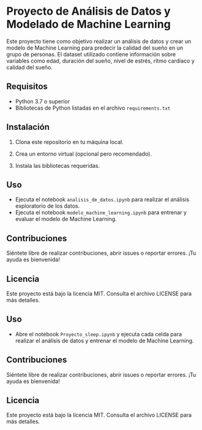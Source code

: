 # Proyecto de Análisis de Datos y Modelado de Machine Learning

Este proyecto tiene como objetivo realizar un análisis de datos y crear un modelo de Machine Learning para predecir la calidad del sueño en un grupo de personas. El dataset utilizado contiene información sobre variables como edad, duración del sueño, nivel de estrés, ritmo cardíaco y calidad del sueño.

## Requisitos

- Python 3.7 o superior
- Bibliotecas de Python listadas en el archivo `requirements.txt`

## Instalación

1. Clona este repositorio en tu máquina local.


2. Crea un entorno virtual (opcional pero recomendado).


3. Instala las bibliotecas requeridas.


## Uso

- Ejecuta el notebook `analisis_de_datos.ipynb` para realizar el análisis exploratorio de los datos.
- Ejecuta el notebook `modelo_machine_learning.ipynb` para entrenar y evaluar el modelo de Machine Learning.

## Contribuciones

Siéntete libre de realizar contribuciones, abrir issues o reportar errores. ¡Tu ayuda es bienvenida!

## Licencia

Este proyecto está bajo la licencia MIT. Consulta el archivo LICENSE para más detalles.


## Uso

- Abre el notebook `Proyecto_sleep.ipynb` y ejecuta cada celda para realizar el análisis de datos y entrenar el modelo de Machine Learning.

## Contribuciones

Siéntete libre de realizar contribuciones, abrir issues o reportar errores. ¡Tu ayuda es bienvenida!

## Licencia

Este proyecto está bajo la licencia MIT. Consulta el archivo LICENSE para más detalles.

